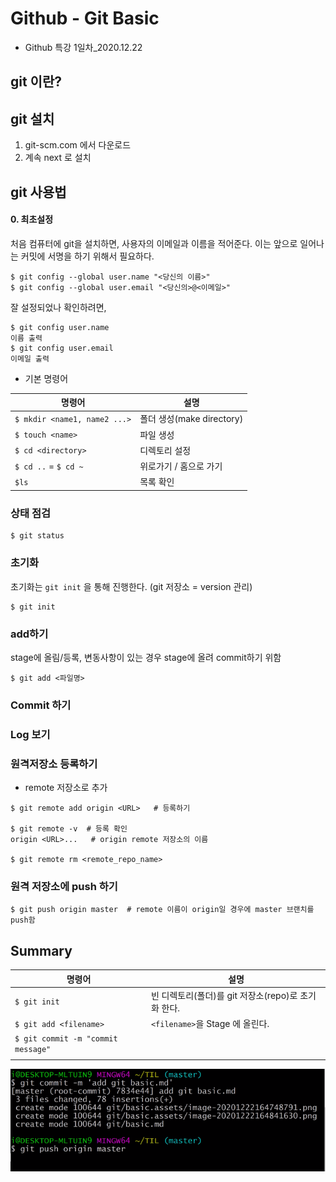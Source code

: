 # Github - Git Basic

- Github 특강 1일차_2020.12.22



## git 이란?






## git 설치

1. git-scm.com 에서 다운로드
2. 계속 next 로 설치



## git 사용법

#### 0. 최초설정

처음 컴퓨터에 git을 설치하면, 사용자의 이메일과 이름을 적어준다. 이는 앞으로 일어나는 커밋에 서명을 하기 위해서 필요하다.

```
$ git config --global user.name "<당신의 이름>"
$ git config --global user.email "<당신의>@<이메일>"
```

잘 설정되었나 확인하려면,

```
$ git config user.name
이름 출력
$ git config user.email
이메일 출력
```
- 기본 명령어

| 명령어                       | 설명                      |
| ---------------------------- | ------------------------- |
| `$ mkdir <name1, name2 ...>` | 폴더 생성(make directory) |
| `$ touch <name>`             | 파일 생성                 |
| `$ cd <directory>`           | 디렉토리 설정             |
| `$ cd ..` = `$ cd ~`         | 위로가기 / 홈으로 가기    |
| `$ls`                        | 목록 확인                 |



### 상태 점검

```
$ git status
```





### 초기화

초기화는 `git init` 을 통해 진행한다. (git 저장소 = version 관리)

```
$ git init
```



### add하기

stage에 올림/등록, 변동사항이 있는 경우 stage에 올려 commit하기 위함

```
$ git add <파일명>
```

### Commit 하기



### Log 보기




### 원격저장소 등록하기

- remote 저장소로 추가

```
$ git remote add origin <URL>   # 등록하기

$ git remote -v  # 등록 확인
origin <URL>...   # origin remote 저장소의 이름

$ git remote rm <remote_repo_name>
```



### 원격 저장소에 push 하기

```
$ git push origin master  # remote 이름이 origin일 경우에 master 브랜치를 push함
```





## Summary

| 명령어                             | 설명                                                |
| ---------------------------------- | --------------------------------------------------- |
| `$ git init`                       | 빈 디렉토리(폴더)를 git 저장소(repo)로 초기화 한다. |
| `$ git add <filename>`             | `<filename>`을 Stage 에 올린다.                     |
| `$ git commit -m "commit message"` |                                                     |
|                                    |









![image-20201223094921798](basic.assets/image-20201223094921798.png)